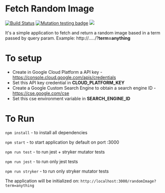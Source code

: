 # Fetch Random Image

[![Build Status](https://travis-ci.org/rafaelpivatto/fetchRandomImage.svg?branch=master)](https://travis-ci.org/rafaelpivatto/fetchRandomImage)
[![Mutation testing badge](https://badge.stryker-mutator.io/github.com/rafaelpivatto/fetchRandomImage/master)](https://stryker-mutator.github.io)
<a href="https://codeclimate.com/github/rafaelpivatto/fetchRandomImage/maintainability"><img src="https://api.codeclimate.com/v1/badges/90ce2906a038e5cce5be/maintainability" /></a>

It's a simple application to fetch and return a random image based in a term passed by query param.
Example: http://...../?**term=anything**

# To setup

- Create in Google Cloud Platform a API key - https://console.cloud.google.com/apis/credentials
- Set this API key credential in **CLOUD_PLATFORM_KEY**
- Create a Google Custom Search Engine to obtain a search engine ID - https://cse.google.com/cse
- Set this cse environment variable in **SEARCH_ENGINE_ID**
  
# To Run

`npm install` - to install all dependencies

`npm start` - to start application by default on port :3000

`npm run test` - to run jest + stryker mutator tests

`npm run jest` - to run only jest tests

`npm run stryker` - to run only stryker mutator tests

The application will be initialized on: `http://localhost:3000/randomImage?term=anything`
